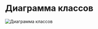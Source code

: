 # Диаграмма классов
![Диаграмма классов](https://github.com/FakeAccountQWE/trtpo2/blob/main/diagrams/Deployment/ClassDiagram.PNG)

